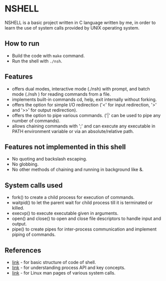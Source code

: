 # NSHELL
NSHELL is a basic project written in C language written by me, in order to learn the use of system calls provided by UNIX operating system.

## How to run
- Build the code with `make` command.
- Run the shell with `./nsh`.

## Features
- offers dual modes, interactive mode (./nsh) with prompt, and batch mode (./nsh <file>) for reading commands from a file.
- implements built-in commands cd, help, exit internally without forking.
- offers the option for simple I/O redirection ('<' for input redirection, '>' and '>>' for output redirection).
- offers the option to pipe various commands. ('|' can be used to pipe any number of commands).
- allows chaining commands with ';' and can execute any executable in PATH environment variable or via an absolute/relative path.

## Features not implemented in this shell
- No quoting and backslash escaping.
- No globbing.
- No other methods of chaining and running in background like &.

## System calls used
- fork() to create a child process for execution of commands.
- waitpid() to let the parent wait for child process till it is terminated or killed.
- execvp() to execute executable given in arguments.
- open() and close() to open and close file descriptors to handle input and output.
- pipe() to create pipes for inter-process communication and implement piping of commands.

## References
- [link](https://brennan.io/2015/01/16/write-a-shell-in-c/) - for basic structure of code of shell.
- [link](https://pages.cs.wisc.edu/~remzi/OSTEP/) - for understanding process API and key concepts.
- [link](https://linux.die.net/man/) - for Linux man pages of various system calls.
